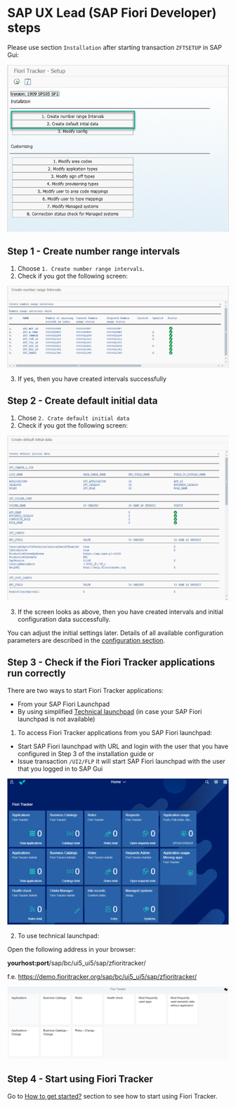 # SAP UX Lead (SAP Fiori Developer) steps

Please use section `Installation` after starting transaction `ZFTSETUP` in SAP Gui:

![](res/zftsetup-inst.png)

## Step 1 - Create number range intervals

1. Choose `1. Create number range intervals`.<br />
2. Check if you got the following screen:<br />

![](res/intervals.png)

3. If yes, then you have created intervals successfully

## Step 2 - Create default initial data

1. Chose `2. Crate default initial data`
2. Check if you got the following screen:

![](res/initial.png)

3. If the screen looks as above, then you have created intervals and initial configuration data successfully. 

You can adjust the initial settings later. Details of all available configuration parameters are described in the [configuration section](/conf/main-part/conf.md). 

## Step 3 - Check if the Fiori Tracker applications run correctly

There are two ways to start Fiori Tracker applications:
- From your SAP Fiori Launchpad
- By using simplified [Technical launchpad](/installation/technical-launchpad.md)  (in case your SAP Fiori launchpad is not available)

1. To access Fiori Tracker applications from you SAP Fiori launchpad:

- Start SAP Fiori launchpad with URL and login with the user that you have configured in Step 3 of the installation guide
or
- Issue transaction `/UI2/FLP` it will start SAP Fiori launchpad with the user that you logged in to SAP Gui

![](res/ft_flp.png)

2. To use technical launchpad:

Open the following address in your browser:

**yourhost:port**/sap/bc/ui5_ui5/sap/zfioritracker/</br>

f.e. https://demo.fioritracker.org/sap/bc/ui5_ui5/sap/zfioritracker/

![](res/ft_standalone.png)

## Step 4 - Start using Fiori Tracker

Go to [How to get started?](/getstarted/how-to-get-started.md) section to see how to start using Fiori Tracker.

